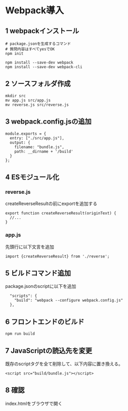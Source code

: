 # Webpack導入

## 1 webpackインストール

```
# package.jsonを生成するコマンド
# 質問内容はすべてyesでOK
npm init

npm install --save-dev webpack
npm install --save-dev webpack-cli
```

## 2 ソースフォルダ作成

```
mkdir src
mv app.js src/app.js
mv reverse.js src/reverse.js
```

## 3 webpack.config.jsの追加

```
module.exports = {
  entry: ["./src/app.js"],
  output: {
    filename: "bundle.js",
    path: __dirname + '/build'
  }
};
```


## 4 ESモジュール化

### reverse.js
createReverseResultの前にexportを追加する

```
export function createReverseResult(originText) {
  //...
}
```

### app.js
先頭行に以下文言を追加

```
import {createReverseResult} from './reverse';
```

## 5 ビルドコマンド追加
package.jsonのscriptに以下を追加

```
  "scripts": {
    "build": "webpack --configure webpack.config.js"
  },
```

## 6 フロントエンドのビルド

```
npm run build
```

## 7 JavaScriptの読込先を変更
既存のscriptタグを全て削除して、以下内容に置き換える。

```
<script src="build/bundle.js"></script>
```

## 8 確認
index.htmlをブラウザで開く